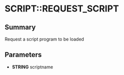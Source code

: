 # SCRIPT::REQUEST_SCRIPT

## Summary
Request a script program to be loaded

## Parameters
* **STRING** scriptname